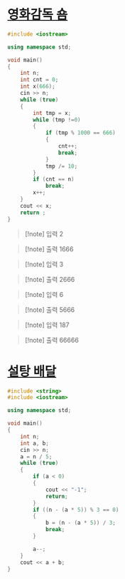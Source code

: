 # [영화감독 숌](https://www.acmicpc.net/problem/1436)

``` c++
#include <iostream>

using namespace std;

void main()
{
	int n;
	int cnt = 0;
	int x(666);
	cin >> n;
	while (true)
	{
		int tmp = x;
		while (tmp !=0)
		{
			if (tmp % 1000 == 666)
			{
				cnt++;
				break;
			}
			tmp /= 10;
		}
		if (cnt == n)
			break;
		x++;
	}
	cout << x;
	return ;
}
```


>[!note] 입력
>2

>[!note] 출력
>1666
>

>[!note] 입력
>3

>[!note] 출력
>2666


>[!note] 입력
>6

>[!note] 출력
>5666

>[!note] 입력
>187

>[!note] 출력
>66666

# [설탕 배달](https://www.acmicpc.net/problem/2839)

```c++
#include <string>
#include <iostream>

using namespace std;

void main()
{
	int n;
	int a, b;
	cin >> n;
	a = n / 5;
	while (true)
	{
		if (a < 0)
		{
			cout << "-1";
			return;
		}
		if ((n - (a * 5)) % 3 == 0)
		{
			b = (n - (a * 5)) / 3;
			break;
		}

		a--;
	}
	cout << a + b;
}
```